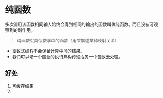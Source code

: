 # 纯函数

多次调用该函数相同输入始终会得到相同的输出的函数叫做纯函数。而且没有可观察到的副作用。

> 纯函数就类似数学中的函数（用来描述某种映射关系）

* 函数式编程不会保留计算中间的结果。
* 我们可以吧一个函数的执行解构传递给另一个函数去处理。

## 好处

1. 可缓存结果
2. 
